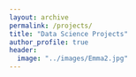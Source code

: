 ```yaml
---
layout: archive
permalink: /projects/
title: "Data Science Projects"
author_profile: true
header:
  image: "../images/Emma2.jpg"
---
```

